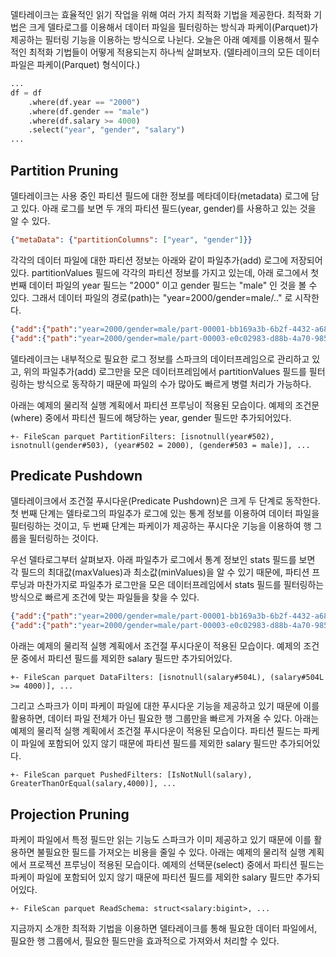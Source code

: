 델타레이크는 효율적인 읽기 작업을 위해 여러 가지 최적화 기법을 제공한다. 최적화 기법은 크게 델타로그를 이용해서 데이터 파일을 필터링하는 방식과 파케이(Parquet)가 제공하는 필터링 기능을 이용하는 방식으로 나뉜다. 오늘은 아래 예제를 이용해서 필수적인 최적화 기법들이 어떻게 적용되는지 하나씩 살펴보자.
(델타레이크의 모든 데이터 파일은 파케이(Parquet) 형식이다.)

```python
...
df = df
    .where(df.year == "2000")
    .where(df.gender == "male")
    .where(df.salary >= 4000)
    .select("year", "gender", "salary")
...
```

## Partition Pruning

델타레이크는 사용 중인 파티션 필드에 대한 정보를 메타데이타(metadata) 로그에 담고 있다. 아래 로그를 보면 두 개의 파티션 필드(year, gender)를 사용하고 있는 것을 알 수 있다.

```json
{"metaData": {"partitionColumns": ["year", "gender"]}}
```

각각의 데이터 파일에 대한 파티션 정보는 아래와 같이 파일추가(add) 로그에 저장되어 있다. partitionValues 필드에 각각의 파티션 정보를 가지고 있는데, 아래 로그에서 첫 번째 데이터 파일의 year 필드는 "2000" 이고 gender 필드는 "male" 인 것을 볼 수 있다. 그래서 데이터 파일의 경로(path)는 "year=2000/gender=male/.." 로 시작한다.

```json
{"add":{"path":"year=2000/gender=male/part-00001-bb169a3b-6b2f-4432-a686-c5c596526780.c000.snappy.parquet","partitionValues":{"year":"2000","gender":"male"}}
{"add":{"path":"year=2000/gender=male/part-00003-e0c02983-d88b-4a70-9855-42cc1a8766a5.c000.snappy.parquet","partitionValues":{"year":"2000","gender":"male"}}
```

델타레이크는 내부적으로 필요한 로그 정보를 스파크의 데이터프레임으로 관리하고 있고, 위의 파일추가(add) 로그만을 모은 데이터프레임에서 partitionValues 필드를 필터링하는 방식으로 동작하기 때문에 파일의 수가 많아도 빠르게 병렬 처리가 가능하다.

아래는 예제의 물리적 실행 계획에서 파티션 프루닝이 적용된 모습이다. 예제의 조건문(where) 중에서 파티션 필드에 해당하는 year, gender 필드만 추가되어있다.

```
+- FileScan parquet PartitionFilters: [isnotnull(year#502), isnotnull(gender#503), (year#502 = 2000), (gender#503 = male)], ...
```

## Predicate Pushdown

델타레이크에서 조건절 푸시다운(Predicate Pushdown)은 크게 두 단계로 동작한다. 첫 번째 단계는 델타로그의 파일추가 로그에 있는 통계 정보를 이용하여 데이터 파일을 필터링하는 것이고, 두 번째 단계는 파케이가 제공하는 푸시다운 기능을 이용하여 행 그룹을 필터링하는 것이다.

우선 델타로그부터 살펴보자. 아래 파일추가 로그에서 통계 정보인 stats 필드를 보면 각 필드의 최대값(maxValues)과 최소값(minValues)을 알 수 있기 때문에, 파티션 프루닝과 마찬가지로 파일추가 로그만을 모은 데이터프레임에서 stats 필드를 필터링하는 방식으로 빠르게 조건에 맞는 파일들을 찾을 수 있다.

```json
{"add":{"path":"year=2000/gender=male/part-00001-bb169a3b-6b2f-4432-a686-c5c596526780.c000.snappy.parquet","stats":"{\"numRecords\":1,\"minValues\":{\"firstname\":\"James\",\"middlename\":\"\",\"lastname\":\"Smith\",\"salary\":3000},\"maxValues\":{\"firstname\":\"James\",\"middlename\":\"\",\"lastname\":\"Smith\",\"salary\":3000},\"nullCount\":{\"firstname\":0,\"middlename\":0,\"lastname\":0,\"salary\":0}}"}}
{"add":{"path":"year=2000/gender=male/part-00003-e0c02983-d88b-4a70-9855-42cc1a8766a5.c000.snappy.parquet","stats":"{\"numRecords\":1,\"minValues\":{\"firstname\":\"Michael\",\"middlename\":\"Rose\",\"lastname\":\"\",\"salary\":4000},\"maxValues\":{\"firstname\":\"Michael\",\"middlename\":\"Rose\",\"lastname\":\"\",\"salary\":4000},\"nullCount\":{\"firstname\":0,\"middlename\":0,\"lastname\":0,\"salary\":0}}"}}
```

아래는 예제의 물리적 실행 계획에서 조건절 푸시다운이 적용된 모습이다. 예제의 조건문 중에서 파티션 필드를 제외한 salary 필드만 추가되어있다.

```
+- FileScan parquet DataFilters: [isnotnull(salary#504L), (salary#504L >= 4000)], ...
```

그리고 스파크가 이미 파케이 파일에 대한 푸시다운 기능을 제공하고 있기 때문에 이를 활용하면, 데이터 파일 전체가 아닌 필요한 행 그룹만을 빠르게 가져올 수 있다. 아래는 예제의 물리적 실행 계획에서 조건절 푸시다운이 적용된 모습이다. 파티션 필드는 파케이 파일에 포함되어 있지 않기 때문에 파티션 필드를 제외한 salary 필드만 추가되어있다.

```
+- FileScan parquet PushedFilters: [IsNotNull(salary), GreaterThanOrEqual(salary,4000)], ...
```

## Projection Pruning

파케이 파일에서 특정 필드만 읽는 기능도 스파크가 이미 제공하고 있기 때문에 이를 활용하면 불필요한 필드를 가져오는 비용을 줄일 수 있다. 아래는 예제의 물리적 실행 계획에서 프로젝션 프루닝이 적용된 모습이다. 예제의 선택문(select) 중에서 파티션 필드는 파케이 파일에 포함되어 있지 않기 때문에 파티션 필드를 제외한 salary 필드만 추가되어있다.

```
+- FileScan parquet ReadSchema: struct<salary:bigint>, ...
```

지금까지 소개한 최적화 기법을 이용하면 델타레이크를 통해 필요한 데이터 파일에서, 필요한 행 그룹에서, 필요한 필드만을 효과적으로 가져와서 처리할 수 있다.
